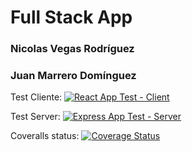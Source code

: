# Full Stack App
### Nicolas Vegas Rodríguez
### Juan Marrero Domínguez

Test Cliente: [![React App Test - Client](https://github.com/SyTW2223/E01/actions/workflows/node.js.yml/badge.svg)](https://github.com/SyTW2223/E01/actions/workflows/node.js.yml)

Test Server: [![Express App Test - Server](https://github.com/SyTW2223/E01/actions/workflows/server.js.yml/badge.svg)](https://github.com/SyTW2223/E01/actions/workflows/server.js.yml)

Coveralls status: [![Coverage Status](https://coveralls.io/repos/github/SyTW2223/E01/badge.svg?branch=main)](https://coveralls.io/github/SyTW2223/E01?branch=main)